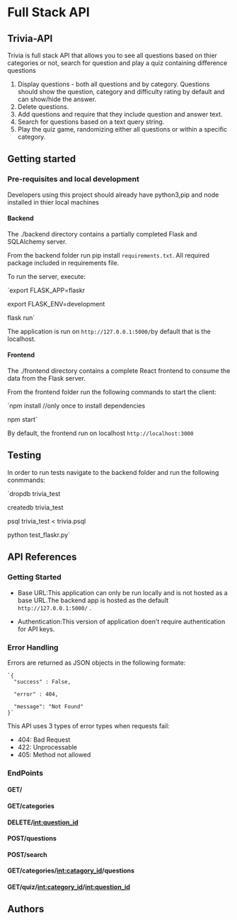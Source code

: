 # Full Stack API
## Trivia-API
Trivia is full stack API that allows you to see all questions based on thier categories or not, search for question and play a quiz containing difference questions

  1. Display questions - both all questions and by category. Questions should show the question, category and difficulty rating by default and can show/hide the answer.
  2. Delete questions.
  3. Add questions and require that they include question and answer text.
  4. Search for questions based on a text query string.
  5. Play the quiz game, randomizing either all questions or within a specific category.


## Getting started

### Pre-requisites and local development

Developers using this project should already have python3,pip and node installed in thier local machines

#### Backend
The ./backend directory contains a partially completed Flask and SQLAlchemy server.

From the backend folder run pip install `requirements.txt`. All required package included in requirements file.

To run the server, execute:

`export FLASK_APP=flaskr

 export FLASK_ENV=development
 
 flask run`
 
 The application is run on  `http://127.0.0.1:5000/`by default that is the localhost.
#### Frontend
The ./frontend directory contains a complete React frontend to consume the data from the Flask server. 

From the frontend folder run the following commands to start the client:

  `npm install //only once to install dependencies

   npm start`

By default, the frontend run on localhost `http://localhost:3000` 
## Testing
In order to run tests navigate to the backend folder and run the following conmmands:

  `dropdb trivia_test

   createdb trivia_test

   psql trivia_test < trivia.psql

   python test_flaskr.py`

## API References
### Getting Started
- Base URL:This application can only be run locally and is not hosted as a base URL.The backend app is hosted as the default `http://127.0.0.1:5000/` .

- Authentication:This version of application doen't require authentication for API keys.
### Error Handling
Errors are returned as JSON objects in the following formate:


    `{
      "success" : False,
      
      "error" : 404,
      
      "message": "Not Found"
    }`
    
 
This API uses 3 types of error types when requests fail:

- 404: Bad Request
- 422: Unprocessable
- 405: Method not allowed

### EndPoints
#### GET/
#### GET/categories
#### DELETE/<int:question_id>
#### POST/questions
#### POST/search
#### GET/categories/<int:catagory_id>/questions
#### GET/quiz/<int:category_id>/<int:question_id>

###
## Authors
